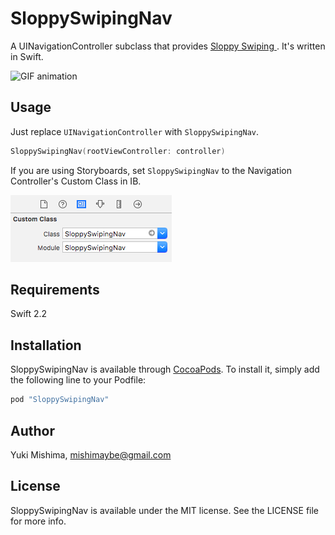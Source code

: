 # SloppySwipingNav

A UINavigationController subclass that provides [Sloppy Swiping ](http://thenewsprint.co/2014/04/16/sloppy-swiping/).
It's written in Swift.

![GIF animation](gesture.gif)

## Usage

Just replace `UINavigationController` with `SloppySwipingNav`.

```swift
SloppySwipingNav(rootViewController: controller)
```

If you are using Storyboards, set `SloppySwipingNav` to the Navigation Controller's Custom Class in IB.

![IB](ib.png)


## Requirements

Swift 2.2

## Installation

SloppySwipingNav is available through [CocoaPods](http://cocoapods.org). To install
it, simply add the following line to your Podfile:

```ruby
pod "SloppySwipingNav"
```

## Author

Yuki Mishima, mishimaybe@gmail.com

## License

SloppySwipingNav is available under the MIT license. See the LICENSE file for more info.

